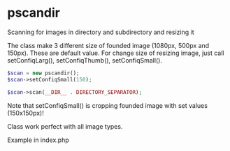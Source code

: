 # pscandir
Scanning for images in directory and subdirectory and resizing it

The class make 3 different size of founded image (1080px, 500px and 150px). These are default value.
For change size of resizing image, just call setConfiqLarg(), setConfiqThumb(), setConfiqSmall().
```php
$scan = new pscandir();
$scan->setConfiqSmall(150);

$scan->scan(__DIR__ . DIRECTORY_SEPARATOR);
```
Note that setConfiqSmall() is cropping founded image with set values (150x150px)!

Class work perfect with all image types.

Example in index.php

